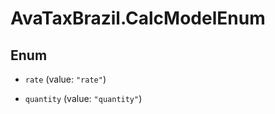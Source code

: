 # AvaTaxBrazil.CalcModelEnum

## Enum


* `rate` (value: `"rate"`)

* `quantity` (value: `"quantity"`)


